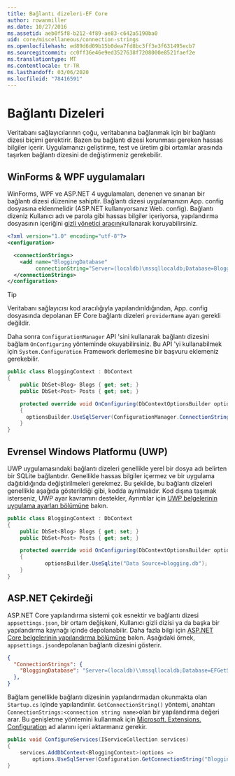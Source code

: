 ```yaml
---
title: Bağlantı dizeleri-EF Core
author: rowanmiller
ms.date: 10/27/2016
ms.assetid: aeb0f5f8-b212-4f89-ae83-c642a5190ba0
uid: core/miscellaneous/connection-strings
ms.openlocfilehash: ed89d6d09b15b0dea7fd8bc3ff3e3f631495ecb7
ms.sourcegitcommit: cc0ff36e46e9ed3527638f7208000e8521faef2e
ms.translationtype: MT
ms.contentlocale: tr-TR
ms.lasthandoff: 03/06/2020
ms.locfileid: "78416591"
---
```

# <a name="connection-strings"></a>Bağlantı Dizeleri

Veritabanı sağlayıcılarının çoğu, veritabanına bağlanmak için bir bağlantı dizesi biçimi gerektirir. Bazen bu bağlantı dizesi korunması gereken hassas bilgiler içerir. Uygulamanızı geliştirme, test ve üretim gibi ortamlar arasında taşırken bağlantı dizesini de değiştirmeniz gerekebilir.

## <a name="winforms--wpf-applications"></a>WinForms & WPF uygulamaları

WinForms, WPF ve ASP.NET 4 uygulamaları, denenen ve sınanan bir bağlantı dizesi düzenine sahiptir. Bağlantı dizesi uygulamanızın App. config dosyasına eklenmelidir (ASP.NET kullanıyorsanız Web. config). Bağlantı dizeniz Kullanıcı adı ve parola gibi hassas bilgiler içeriyorsa, yapılandırma dosyasının içeriğini [gizli yönetici aracını](https://docs.microsoft.com/aspnet/core/security/app-secrets#secret-manager)kullanarak koruyabilirsiniz.

``` xml
<?xml version="1.0" encoding="utf-8"?>
<configuration>

  <connectionStrings>
    <add name="BloggingDatabase"
         connectionString="Server=(localdb)\mssqllocaldb;Database=Blogging;Trusted_Connection=True;" />
  </connectionStrings>
</configuration>
```

> [!TIP]  
> Veritabanı sağlayıcısı kod aracılığıyla yapılandırıldığından, App. config dosyasında depolanan EF Core bağlantı dizeleri `providerName` ayarı gerekli değildir.

Daha sonra `ConfigurationManager` API 'sini kullanarak bağlantı dizesini bağlam `OnConfiguring` yönteminde okuyabilirsiniz. Bu API 'yi kullanabilmek için `System.Configuration` Framework derlemesine bir başvuru eklemeniz gerekebilir.

``` csharp
public class BloggingContext : DbContext
{
    public DbSet<Blog> Blogs { get; set; }
    public DbSet<Post> Posts { get; set; }

    protected override void OnConfiguring(DbContextOptionsBuilder optionsBuilder)
    {
      optionsBuilder.UseSqlServer(ConfigurationManager.ConnectionStrings["BloggingDatabase"].ConnectionString);
    }
}
```

## <a name="universal-windows-platform-uwp"></a>Evrensel Windows Platformu (UWP)

UWP uygulamasındaki bağlantı dizeleri genellikle yerel bir dosya adı belirten bir SQLite bağlantıdır. Genellikle hassas bilgiler içermez ve bir uygulama dağıtıldığında değiştirilmeleri gerekmez. Bu şekilde, bu bağlantı dizeleri genellikle aşağıda gösterildiği gibi, kodda ayrılmalıdır. Kod dışına taşımak isterseniz, UWP ayar kavramını destekler, Ayrıntılar için [UWP belgelerinin uygulama ayarları bölümüne](https://docs.microsoft.com/windows/uwp/app-settings/store-and-retrieve-app-data) bakın.

``` csharp
public class BloggingContext : DbContext
{
    public DbSet<Blog> Blogs { get; set; }
    public DbSet<Post> Posts { get; set; }

    protected override void OnConfiguring(DbContextOptionsBuilder optionsBuilder)
    {
            optionsBuilder.UseSqlite("Data Source=blogging.db");
    }
}
```

## <a name="aspnet-core"></a>ASP.NET Çekirdeği

ASP.NET Core yapılandırma sistemi çok esnektir ve bağlantı dizesi `appsettings.json`, bir ortam değişkeni, Kullanıcı gizli dizisi ya da başka bir yapılandırma kaynağı içinde depolanabilir. Daha fazla bilgi için [ASP.NET Core belgelerinin yapılandırma bölümüne](https://docs.asp.net/en/latest/fundamentals/configuration.html) bakın. Aşağıdaki örnek, `appsettings.json`depolanan bağlantı dizesini gösterir.

``` json
{
  "ConnectionStrings": {
    "BloggingDatabase": "Server=(localdb)\\mssqllocaldb;Database=EFGetStarted.ConsoleApp.NewDb;Trusted_Connection=True;"
  },
}
```

Bağlam genellikle bağlantı dizesinin yapılandırmadan okunmakta olan `Startup.cs` içinde yapılandırılır. `GetConnectionString()` yöntemi, anahtarı `ConnectionStrings:<connection string name>`olan bir yapılandırma değeri arar. Bu genişletme yöntemini kullanmak için [Microsoft. Extensions. Configuration](https://docs.microsoft.com/dotnet/api/microsoft.extensions.configuration) ad alanını içeri aktarmanız gerekir.

``` csharp
public void ConfigureServices(IServiceCollection services)
{
    services.AddDbContext<BloggingContext>(options =>
        options.UseSqlServer(Configuration.GetConnectionString("BloggingDatabase")));
}
```
